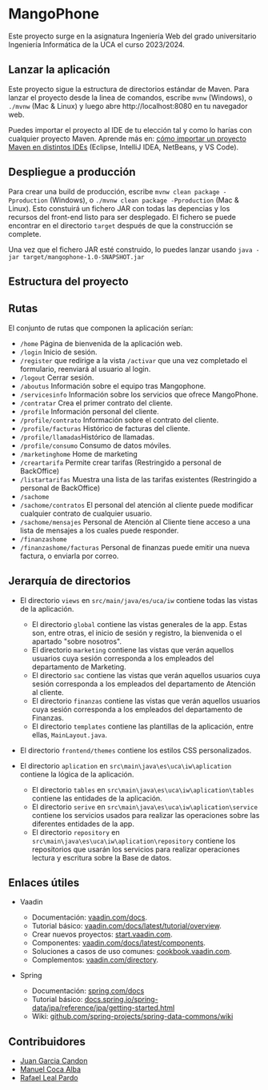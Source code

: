 # MangoPhone

Este proyecto surge en la asignatura Ingeniería Web del grado universitario Ingeniería Informática de la UCA el curso 2023/2024.

## Lanzar la aplicación

Este proyecto sigue la estructura de directorios estándar de Maven. Para lanzar el proyecto desde la linea de comandos,
escribe `mvnw` (Windows), o `./mvnw` (Mac & Linux) y luego abre http://localhost:8080 en tu navegador web.

Puedes importar el proyecto al IDE de tu elección tal y como lo harías con cualquier proyecto Maven.
Aprende más en: [cómo importar un proyecto Maven en distintos IDEs](https://vaadin.com/docs/latest/guide/step-by-step/importing) (Eclipse, IntelliJ IDEA, NetBeans, y VS Code).

## Despliegue a producción

Para crear una build de producción, escribe `mvnw clean package -Pproduction` (Windows), o `./mvnw clean package -Pproduction` (Mac & Linux).
Esto constuirá un fichero JAR con todas las depencias y los recursos del front-end listo para ser desplegado. El fichero se puede encontrar en 
el directorio `target` después de que la construcción se complete. 

Una vez que el fichero JAR esté construido, lo puedes lanzar usando
`java -jar target/mangophone-1.0-SNAPSHOT.jar`

## Estructura del proyecto
## Rutas
El conjunto de rutas que componen la aplicación serían: 
- `/home` Página de bienvenida de la aplicación web.
- `/login` Inicio de sesión.
- `/register` que redirige a la vista `/activar` que una vez completado el formulario, reenviará al usuario al login.
- `/logout` Cerrar sesión.
- `/aboutus` Información sobre el equipo tras Mangophone.
- `/servicesinfo` Información sobre los servicios que ofrece MangoPhone.
- `/contratar` Crea el primer contrato del cliente.
- `/profile` Información personal del cliente.
- `/profile/contrato` Información sobre el contrato del cliente.
- `/profile/facturas` Histórico de facturas del cliente.
- `/profile/llamadas`Histórico de llamadas.
- `/profile/consumo` Consumo de datos móviles.
-  `/marketinghome` Home de marketing
- `/creartarifa` Permite crear tarifas (Restringido a personal de BackOffice)
- `/listartarifas` Muestra una lista de las tarifas existentes (Restringido a personal de BackOffice)
- `/sachome`
- `/sachome/contratos` El personal del atención al cliente puede modificar cualquier contrato de cualquier usuario.
- `/sachome/mensajes` Personal de Atención al Cliente tiene acceso a una lista de mensajes a los cuales puede responder.
- `/finanzashome`  
- `/finanzashome/facturas` Personal de finanzas puede emitir una nueva factura, o enviarla por correo.
  
## Jerarquía de directorios
- El directorio `views` en `src/main/java/es/uca/iw` contiene todas las vistas de la aplicación.
  - El directorio `global` contiene las vistas generales de la app. Estas son, entre otras, el inicio de sesión y registro, la bienvenida o el apartado "sobre nosotros".
  - El directorio `marketing` contiene las vistas que verán aquellos usuarios cuya sesión corresponda a los empleados del departamento de Marketing.
  - El directorio `sac` contiene las vistas que verán aquellos usuarios cuya sesión corresponda a los empleados del departamento de Atención al cliente.
  - El directorio `finanzas` contiene las vistas que verán aquellos usuarios cuya sesión corresponda a los empleados del departamento de Finanzas.
  - El directorio `templates` contiene las plantillas de la aplicación, entre ellas, `MainLayout.java`.
- El directorio `frontend/themes` contiene los estilos CSS personalizados.

- El directorio `aplication` en `src\main\java\es\uca\iw\aplication` contiene la lógica de la aplicación.
  - El directorio `tables` en `src\main\java\es\uca\iw\aplication\tables` contiene las entidades de la aplicación.
  - El directorio `serive` en `src\main\java\es\uca\iw\aplication\service` contiene los servicios usados para realizar las operaciones sobre las diferentes entidades de la app.
  - El directorio `repository` en `src\main\java\es\uca\iw\aplication\repository` contiene los repositorios que usarán los servicios para realizar operaciones lectura y escritura sobre la Base de datos.
    
## Enlaces útiles

- Vaadin
  - Documentación: [vaadin.com/docs](https://vaadin.com/docs).
  - Tutorial básico: [vaadin.com/docs/latest/tutorial/overview](https://vaadin.com/docs/latest/tutorial/overview).
  - Crear nuevos proyectos: [start.vaadin.com](https://start.vaadin.com/).
  - Componentes: [vaadin.com/docs/latest/components](https://vaadin.com/docs/latest/components). 
  - Soluciones a casos de uso comunes: [cookbook.vaadin.com](https://cookbook.vaadin.com/).
  - Complementos: [vaadin.com/directory](https://vaadin.com/directory).

- Spring
  - Documentación: [spring.com/docs](https://docs.spring.io/spring-data/jpa/reference/#repositories)
  - Tutorial básico: [docs.spring.io/spring-data/jpa/reference/jpa/getting-started.html](https://docs.spring.io/spring-data/jpa/reference/jpa/getting-started.html)
  - Wiki: [github.com/spring-projects/spring-data-commons/wiki](https://github.com/spring-projects/spring-data-commons/wiki)


## Contribuidores
- [Juan Garcia Candon](https://github.com/juuangarciac)
- [Manuel Coca Alba](https://github.com/Manuel-Coca)
- [Rafael Leal Pardo](https://github.com/falilp)

